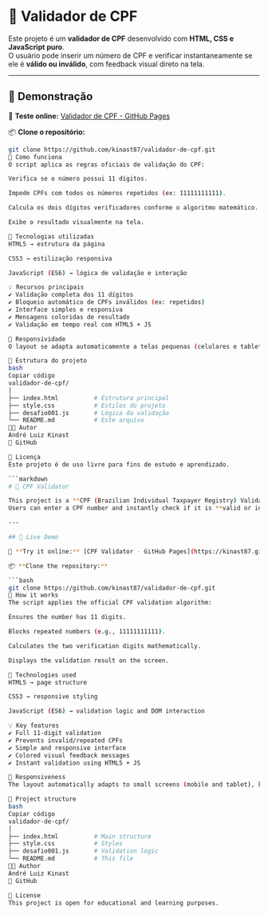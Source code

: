 # 🔢 Validador de CPF

Este projeto é um **validador de CPF** desenvolvido com **HTML, CSS e JavaScript puro**.  
O usuário pode inserir um número de CPF e verificar instantaneamente se ele é **válido ou inválido**, com feedback visual direto na tela.

---

## 🚀 Demonstração

🔗 **Teste online:** [Validador de CPF - GitHub Pages](https://kinast87.github.io/validador-de-cpf/)

📦 **Clone o repositório:**

```bash
git clone https://github.com/kinast87/validador-de-cpf.git
🧠 Como funciona
O script aplica as regras oficiais de validação do CPF:

Verifica se o número possui 11 dígitos.

Impede CPFs com todos os números repetidos (ex: 11111111111).

Calcula os dois dígitos verificadores conforme o algoritmo matemático.

Exibe o resultado visualmente na tela.

🧩 Tecnologias utilizadas
HTML5 → estrutura da página

CSS3 → estilização responsiva

JavaScript (ES6) → lógica de validação e interação

💡 Recursos principais
✔️ Validação completa dos 11 dígitos
✔️ Bloqueio automático de CPFs inválidos (ex: repetidos)
✔️ Interface simples e responsiva
✔️ Mensagens coloridas de resultado
✔️ Validação em tempo real com HTML5 + JS

📱 Responsividade
O layout se adapta automaticamente a telas pequenas (celulares e tablets), mantendo o design centralizado e legível.

📂 Estrutura do projeto
bash
Copiar código
validador-de-cpf/
│
├── index.html          # Estrutura principal
├── style.css           # Estilos do projeto
├── desafio001.js       # Lógica da validação
└── README.md           # Este arquivo
👨‍💻 Autor
André Luiz Kinast
📎 GitHub

📝 Licença
Este projeto é de uso livre para fins de estudo e aprendizado.

```markdown
# 🔢 CPF Validator

This project is a **CPF (Brazilian Individual Taxpayer Registry) Validator** built with **HTML, CSS, and vanilla JavaScript**.  
Users can enter a CPF number and instantly check if it is **valid or invalid**, with clear visual feedback.

---

## 🚀 Live Demo

🔗 **Try it online:** [CPF Validator - GitHub Pages](https://kinast87.github.io/validador-de-cpf/)

📦 **Clone the repository:**

```bash
git clone https://github.com/kinast87/validador-de-cpf.git
🧠 How it works
The script applies the official CPF validation algorithm:

Ensures the number has 11 digits.

Blocks repeated numbers (e.g., 11111111111).

Calculates the two verification digits mathematically.

Displays the validation result on the screen.

🧩 Technologies used
HTML5 → page structure

CSS3 → responsive styling

JavaScript (ES6) → validation logic and DOM interaction

💡 Key features
✔️ Full 11-digit validation
✔️ Prevents invalid/repeated CPFs
✔️ Simple and responsive interface
✔️ Colored visual feedback messages
✔️ Instant validation using HTML5 + JS

📱 Responsiveness
The layout automatically adapts to small screens (mobile and tablet), keeping the design centered and readable.

📂 Project structure
bash
Copiar código
validador-de-cpf/
│
├── index.html          # Main structure
├── style.css           # Styles
├── desafio001.js       # Validation logic
└── README.md           # This file
👨‍💻 Author
André Luiz Kinast
📎 GitHub

📝 License
This project is open for educational and learning purposes.
